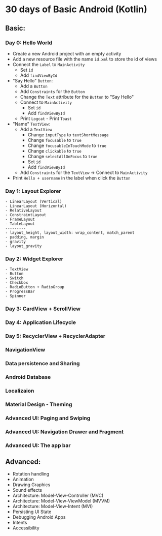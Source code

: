 # 30 days of Basic Android (Kotlin)

## Basic:

### Day 0: Hello World

- Create a new Android project with an empty activity
- Add a new resource file with the name `id.xml` to store the id of views
- Connect the `Label` to `MainActivity`
    - Set `id`
    - Add `findViewById`
- "Say Hello" `Button`:
    - Add a `Button`
    - Add `Constraints` for the `Button`
    - Change the `Text` attribute for the `Button` to "Say Hello"
    - Connect to `MainActivity`
        - Set `id`
        - Add `findViewById`
    - Print `Logcat` - Print `Toast`
- "Name" `TextView`: 
    - Add a `TextView`
        - Change `inputType` to `textShortMessage`
        - Change `focusable` to `true`
        - Change `focusableInTouchMode` to `true`
        - Change `clickable` to `true`
        - Change `selectAllOnFocus` to `true`
        - Set `id`
        - Add `findViewById`
    - Add `Constraints` for the `TextView` -> Connect to `MainActivity`
- Print `Hello + username` in the label when click the `Button`

### Day 1: Layout Explorer
    - LinearLayout (Vertical)
    - LinearLayout (Horizontal)
    - RelativeLayout
    - ConstraintLayout
    - FrameLayout
    - TableLayout
    ---------
    - layout_height, layout_width: wrap_content, match_parent
    - padding, margin
    - gravity
    - layout_gravity

### Day 2: Widget Explorer
    - TextView
    - Button
    - Switch
    - Checkbox
    - RadioButton + RadioGroup
    - ProgressBar
    - Spinner

### Day 3: CardView + ScrollView

### Day 4: Application Lifecycle

### Day 5: RecyclerView + RecyclerAdapter

### NavigationView
### Data persistence and Sharing
### Android Database
### Localizaion
### Material Design - Theming
### Advanced UI: Paging and Swiping
### Advanced UI: Navigation Drawer and Fragment
### Advanced UI: The app bar

## Advanced:

- Rotation handling 
- Animation
- Drawing Graphics
- Sound effects
- Architecture: Model-View-Controller (MVC)
- Architecture: Model-View-ViewModel (MVVM)
- Architecture: Model-View-Intent (MVI)
- Persisting UI State
- Debugging Android Apps
- Intents
- Accessibility

